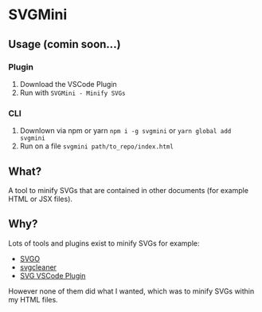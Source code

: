 # SVGMini

## Usage (comin soon...)

### Plugin

1. Download the VSCode Plugin
2. Run with `SVGMini - Minify SVGs`

### CLI
1. Downlown via npm or yarn `npm i -g svgmini` or `yarn global add svgmini`
2. Run on a file `svgmini path/to_repo/index.html`

## What?

A tool to minify SVGs that are contained in other documents (for example HTML or JSX files).

## Why?

Lots of tools and plugins exist to minify SVGs for example: 

* [SVGO](https://github.com/svg/svgo)
* [svgcleaner](https://github.com/RazrFalcon/svgcleaner)
* [SVG VSCode Plugin](https://marketplace.visualstudio.com/items?itemName=jock.svg)

However none of them did what I wanted, which was to minify SVGs within my HTML files.
